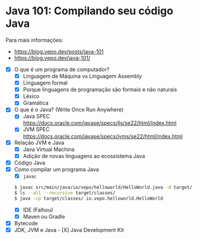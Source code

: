 # Java 101: Compilando seu código Java

Para mais informações:
 - https://blog.vepo.dev/posts/java-101
 - https://blog.vepo.dev/java-101/

- [X] O que é um programa de computador?
  - [X] Linguagem de Máquina vs Linguagem Assembly
  - [X] Linguagem formal
  - [X] Porque linguagens de programação são formais e não naturais
  - [X] Léxico
  - [X] Gramática
- [X] O que é o Java? (Write Once Run Anywhere)
  - [X] Java SPEC https://docs.oracle.com/javase/specs/jls/se22/html/index.html
  - [X] JVM  SPEC https://docs.oracle.com/javase/specs/jvms/se22/html/index.html
- [X] Relação JVM e Java
  - [X] Java Virtual Machina
  - [X] Adição de novas linguagens ao ecossistema Java
- [X] Código Java
- [X] Como compilar um programa Java
  - [X] `javac`
  ```bash
  $ javac src/main/java/io/vepo/helloworld/HelloWorld.java -d target/classes
  $ ls --all --recursive target/classes/
  $ java -cp target/classes/ io.vepo.helloworld.HelloWorld
  ```
  - [X] IDE (Falhou)
  - [X] Maven ou Gradle

- [X] Bytecode
- [X] JDK, JVM e Java
      - [X] Java Development Kit
